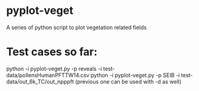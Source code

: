 # pyplot-veget
A series of python script to plot vegetation related fields

# Test cases so far:
python -i pyplot-veget.py -p reveals -i  test-data/pollensHumanPFTTW14.csv
python -i pyplot-veget.py -p SEIB -i test-data/out_6k_TC/out_npppft 
(previous one can be used with -d as well)
